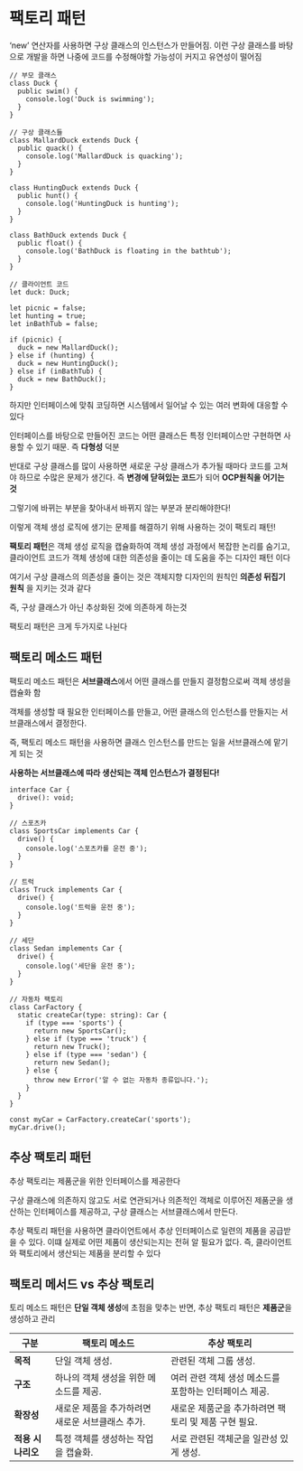 # 팩토리 패턴

‘new’ 연산자를 사용하면 구상 클래스의 인스턴스가 만들어짐. 이런 구상 클래스를 바탕으로 개발을 하면 나중에 코드를 수정해야할 가능성이 커지고 유연성이 떨어짐

```tsx
// 부모 클래스
class Duck {
  public swim() {
    console.log('Duck is swimming');
  }
}

// 구상 클래스들
class MallardDuck extends Duck {
  public quack() {
    console.log('MallardDuck is quacking');
  }
}

class HuntingDuck extends Duck {
  public hunt() {
    console.log('HuntingDuck is hunting');
  }
}

class BathDuck extends Duck {
  public float() {
    console.log('BathDuck is floating in the bathtub');
  }
}

// 클라이언트 코드
let duck: Duck;

let picnic = false;
let hunting = true;
let inBathTub = false;

if (picnic) {
  duck = new MallardDuck();
} else if (hunting) {
  duck = new HuntingDuck();
} else if (inBathTub) {
  duck = new BathDuck();
}
```

하지만 인터페이스에 맞춰 코딩하면 시스템에서 일어날 수 있는 여러 변화에 대응할 수 있다

인터페이스를 바탕으로 만들어진 코드는 어떤 클래스든 특정 인터페이스만 구현하면 사용할 수 있기 때문. 즉 **다형성** 덕분

반대로 구상 클래스를 많이 사용하면 새로운 구상 클래스가 추가될 때마다 코드를 고쳐야 하므로 수많은 문제가 생긴다. 즉 **변경에 닫혀있는 코드**가 되어 **OCP원칙을 어기는 것**

그렇기에 바뀌는 부분을 찾아내서 바뀌지 않는 부분과 분리해야한다!

이렇게 객체 생성 로직에 생기는 문제를 해결하기 위해 사용하는 것이 팩토리 패턴!

**팩토리 패턴**은 객체 생성 로직을 캡슐화하여 객체 생성 과정에서 복잡한 논리를 숨기고, 클라이언트 코드가 객체 생성에 대한 의존성을 줄이는 데 도움을 주는 디자인 패턴 이다

여기서 구상 클래스의 의존성을 줄이는 것은 객체지향 디자인의 원칙인 **의존성 뒤집기 원칙** 을 지키는 것과 같다

즉, 구상 클래스가 아닌 추상화된 것에 의존하게 하는것

팩토리 패턴은 크게 두가지로 나뉜다

## 팩토리 메소드 패턴

팩토리 메소드 패턴은 **서브클래스**에서 어떤 클래스를 만들지 결정함으로써 객체 생성을 캡슐화 함

객체를 생성할 때 필요한 인터페이스를 만들고, 어떤 클래스의 인스턴스를 만들지는 서브클래스에서 결정한다.

즉, 팩토리 메소드 패턴을 사용하면 클래스 인스턴스를 만드는 일을 서브클래스에 맡기게 되는 것

**사용하는 서브클래스에 따라 생산되는 객체 인스턴스가 결정된다!**

```tsx
interface Car {
  drive(): void;
}

// 스포츠카
class SportsCar implements Car {
  drive() {
    console.log('스포츠카를 운전 중');
  }
}

// 트럭
class Truck implements Car {
  drive() {
    console.log('트럭을 운전 중');
  }
}

// 세단
class Sedan implements Car {
  drive() {
    console.log('세단을 운전 중');
  }
}

// 자동차 팩토리
class CarFactory {
  static createCar(type: string): Car {
    if (type === 'sports') {
      return new SportsCar();
    } else if (type === 'truck') {
      return new Truck();
    } else if (type === 'sedan') {
      return new Sedan();
    } else {
      throw new Error('알 수 없는 자동차 종류입니다.');
    }
  }
}

const myCar = CarFactory.createCar('sports');
myCar.drive();
```

## 추상 팩토리 패턴

추상 팩토리는 제품군을 위한 인터페이스를 제공한다

구상 클래스에 의존하지 않고도 서로 연관되거나 의존적인 객체로 이루어진 제품군을 생산하는 인터페이스를 제공하고, 구상 클래스는 서브클래스에서 만든다.

추상 팩토리 패턴을 사용하면 클라이언트에서 추상 인터페이스로 일련의 제품을 공급받을 수 있다. 이떄 실제로 어떤 제품이 생산되는지는 전혀 알 필요가 없다. 즉, 클라이언트와 팩토리에서 생산되는 제품을 분리할 수 있다

## 팩토리 메서드 vs 추상 팩토리

토리 메소드 패턴은 **단일 객체 생성**에 초점을 맞추는 반면, 추상 팩토리 패턴은 **제품군**을 생성하고 관리

| **구분**          | **팩토리 메소드**                                | **추상 팩토리**                                        |
| ----------------- | ------------------------------------------------ | ------------------------------------------------------ |
| **목적**          | 단일 객체 생성.                                  | 관련된 객체 그룹 생성.                                 |
| **구조**          | 하나의 객체 생성을 위한 메소드를 제공.           | 여러 관련 객체 생성 메소드를 포함하는 인터페이스 제공. |
| **확장성**        | 새로운 제품을 추가하려면 새로운 서브클래스 추가. | 새로운 제품군을 추가하려면 팩토리 및 제품 구현 필요.   |
| **적용 시나리오** | 특정 객체를 생성하는 작업을 캡슐화.              | 서로 관련된 객체군을 일관성 있게 생성.                 |
